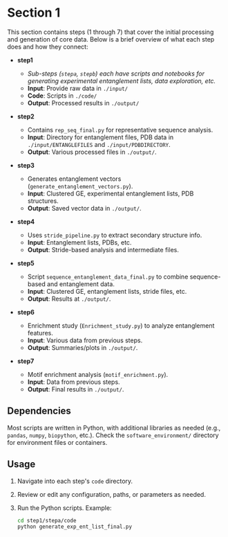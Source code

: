 # Section 1

This section contains steps (1 through 7) that cover the initial processing and generation of core data. Below is a brief overview of what each step does and how they connect:

- **step1**  
  - _Sub-steps (`stepa`, `stepb`) each have scripts and notebooks for generating experimental entanglement lists, data exploration, etc._
  - **Input**: Provide raw data in `./input/`
  - **Code**: Scripts in `./code/`
  - **Output**: Processed results in `./output/`

- **step2**  
  - Contains `rep_seq_final.py` for representative sequence analysis.
  - **Input**: Directory for entanglement files, PDB data in `./input/ENTANGLEFILES` and `./input/PDBDIRECTORY`.
  - **Output**: Various processed files in `./output/`.

- **step3**  
  - Generates entanglement vectors (`generate_entanglement_vectors.py`).
  - **Input**: Clustered GE, experimental entanglement lists, PDB structures.
  - **Output**: Saved vector data in `./output/`.

- **step4**  
  - Uses `stride_pipeline.py` to extract secondary structure info.
  - **Input**: Entanglement lists, PDBs, etc.
  - **Output**: Stride-based analysis and intermediate files.

- **step5**  
  - Script `sequence_entanglement_data_final.py` to combine sequence-based and entanglement data.
  - **Input**: Clustered GE, entanglement lists, stride files, etc.
  - **Output**: Results at `./output/`.

- **step6**  
  - Enrichment study (`Enrichment_study.py`) to analyze entanglement features.
  - **Input**: Various data from previous steps.
  - **Output**: Summaries/plots in `./output/`.

- **step7**  
  - Motif enrichment analysis (`motif_enrichment.py`).
  - **Input**: Data from previous steps.
  - **Output**: Final results in `./output/`.

## Dependencies

Most scripts are written in Python, with additional libraries as needed (e.g., `pandas`, `numpy`, `biopython`, etc.). Check the `software_environment/` directory for environment files or containers.

## Usage

1. Navigate into each step's `code` directory.
2. Review or edit any configuration, paths, or parameters as needed.
3. Run the Python scripts. Example:

   ```bash
   cd step1/stepa/code
   python generate_exp_ent_list_final.py
